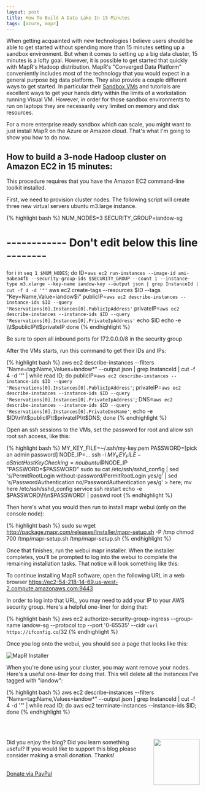 ```yaml
---
layout: post
title: How To Build A Data Lake In 15 Minutes
tags: [azure, mapr]
---
```


When getting acquainted with new technologies I believe users should be able to get started without spending more than 15 minutes setting up a sandbox environment. But when it comes to setting up a big data cluster, 15 minutes is a lofty goal. However, it is possible to get started that quickly with MapR's Hadoop distribution. MapR's "Converged Data Platform" conveniently includes most of the technology that you would expect in a general purpose big data platform. They also provide a couple different ways to get started. In particular their [Sandbox VMs](https://www.mapr.com/products/mapr-sandbox-hadoop) and tutorials are excellent ways to get your hands dirty within the limits of a workstation running Visual VM. However, in order for those sandbox environments to run on laptops they are necessarily very limited on memory and disk resources.

For a more enterprise ready sandbox which can scale, you might want to just install MapR on the Azure or Amazon cloud. That's what I'm going to show you how to do now. 

How to build a 3-node Hadoop cluster on Amazon EC2 in 15 minutes:
-----------------------------------------------------------------

This procedure requires that you have the Amazon EC2 command-line toolkit installed.

First, we need to provision cluster nodes. The following script will create three new virtual servers ubuntu m3.large instance.

{% highlight bash %}
NUM_NODES=3
SECURITY_GROUP=iandow-sg
# ------------ Don't edit below this line -------- #
for i in `seq 1 $NUM_NODES`; do 
ID=`aws ec2 run-instances --image-id ami-9abea4fb --security-group-ids $SECURITY_GROUP --count 1 --instance-type m3.xlarge --key-name iandow-key --output json | grep InstanceId | cut -f 4 -d '"'`
aws ec2 create-tags --resources $ID --tags "Key=Name,Value=iandow$i"
publicIP=`aws ec2 describe-instances --instance-ids $ID --query 'Reservations[0].Instances[0].PublicIpAddress'`
privateIP=`aws ec2 describe-instances --instance-ids $ID --query 'Reservations[0].Instances[0].PrivateIpAddress'`
echo $ID
echo -e \\t$publicIP\\t$privateIP
done
{% endhighlight %}

Be sure to open all inbound ports for 172.0.0.0/8 in the security group

After the VMs starts, run this command to get their IDs and IPs:

{% highlight bash %}
aws ec2 describe-instances --filters "Name=tag:Name,Values=iandow*" --output json | grep InstanceId | cut -f 4 -d '"' | while read ID; do publicIP=`aws ec2 describe-instances --instance-ids $ID --query 'Reservations[0].Instances[0].PublicIpAddress'`; privateIP=`aws ec2 describe-instances --instance-ids $ID --query 'Reservations[0].Instances[0].PrivateIpAddress'`; DNS=`aws ec2 describe-instances --instance-ids $ID --query 'Reservations[0].Instances[0].PrivateDnsName'`; echo -e $ID\\n\\t$publicIP\\t$privateIP\\t$DNS;  done 
{% endhighlight %}

Open an ssh sessions to the VMs, set the password for root and allow ssh root ssh access, like this:

{% highlight bash %}
MY_KEY_FILE=~/.ssh/my-key.pem
PASSWORD=[pick an admin password]
NODE_IP=...
ssh -i $MY_KEY_FILE -oStrictHostKeyChecking=no ubuntu@$NODE_IP "PASSWORD=$PASSWORD"
sudo su
cat /etc/ssh/sshd_config | sed 's/PermitRootLogin without-password/PermitRootLogin yes/g' | sed 's/PasswordAuthentication no/PasswordAuthentication yes/g' > here; mv here /etc/ssh/sshd_config
service ssh restart
echo -e $PASSWORD\!\\n$PASSWORD\! | passwd root
{% endhighlight %}

Then here's what you would then run to install mapr webui (only on the console node):

{% highlight bash %}
sudo su
wget http://package.mapr.com/releases/installer/mapr-setup.sh -P /tmp
chmod 700 /tmp/mapr-setup.sh
/tmp/mapr-setup.sh
{% endhighlight %}

Once that finishes, run the webui mapr installer. When the installer completes, you'll be prompted to log into the webui to complete the remaining installation tasks. That notice will look something like this:


To continue installing MapR software, open the following URL in a web browser
https://ec2-54-218-14-69.us-west-2.compute.amazonaws.com:9443


In order to log into that URL, you may need to add your IP to your AWS security group. Here's a helpful one-liner for doing that:

{% highlight bash %}
aws ec2 authorize-security-group-ingress --group-name iandow-sg --protocol tcp --port '0-65535' --cidr `curl https://ifconfig.co`/32
{% endhighlight %}

Once you log onto the webui, you should see a page that looks like this:

![MapR Installer](http://iandow.github.io/img/mapr%20installer.png)


When you're done using your cluster, you may want remove your nodes. Here's a useful one-liner for doing that. This will delete all the instances I've tagged with "iandow":
	
{% highlight bash %}
aws ec2 describe-instances --filters "Name=tag:Name,Values=iandow*" --output json | grep InstanceId | cut -f 4 -d '"' | while read ID; do aws ec2 terminate-instances --instance-ids $ID; done
{% endhighlight %}

<br><br>
<div class="main-explain-area padding-override jumbotron">
  <img src="http://iandow.github.io/img/paypal.png" width="120" style="margin-left: 15px" align="right">
  <p class="margin-override font-override">
  	Did you enjoy the blog? Did you learn something useful? If you would like to support this blog please consider making a small donation. Thanks!</p>
  <br>
  <div id="paypalbtn">
    <a class="btn btn-primary btn" href="https://www.paypal.me/iandownard/3.5">Donate via PayPal</a>
  </div>
</div>